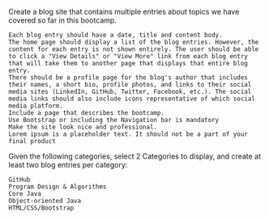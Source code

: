 Create a blog site that contains multiple entries about topics we have covered so far in this bootcamp.

    Each blog entry should have a date, title and content body.
    The home page should display a list of the blog entries. However, the content for each entry is not shown entirely. The user should be able to click a "View Details" or "View More" link from each blog entry that will take them to another page that displays that entire blog entry.
    There should be a profile page for the blog's author that includes their names, a short bio, profile photos, and links to their social media sites (LinkedIn, GitHub, Twitter, Facebook, etc.). The social media links should also include icons representative of which social media platform.
    Include a page that describes the bootcamp.
    Use Bootstrap or including the Navigation bar is mandatory
    Make the site look nice and professional.
    Lorem ipsum is a placeholder text. It should not be a part of your final product

Given the following categories, select 2 Categories to display, and create at least two blog entries per category:

    GitHub
    Program Design & Algorithms
    Core Java
    Object-oriented Java
    HTML/CSS/Bootstrap

